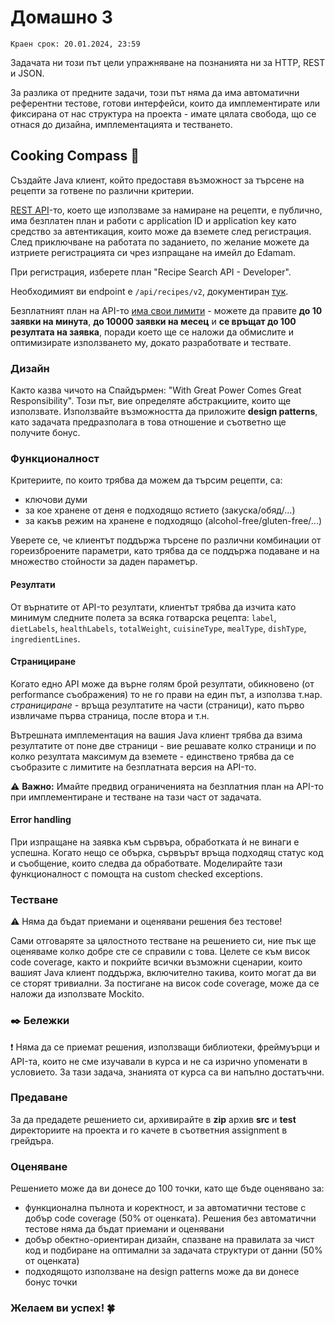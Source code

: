 # Домашно 3

`Краен срок: 20.01.2024, 23:59`

Задачата ни този път цели упражняване на познанията ни за HTTP, REST и JSON.

За разлика от предните задачи, този път няма да има автоматични референтни тестове, готови интерфейси, които да имплементирате или фиксирана от нас структура на проекта - имате цялата свобода, що се отнася до дизайна, имплементацията и тестването.

## **Cooking Compass** :spaghetti:

Създайте Java клиент, който предоставя възможност за търсене на рецепти за готвене по различни критерии.

[REST API](https://developer.edamam.com/edamam-docs-recipe-api)-то, което ще използваме за намиране на рецепти, е публично, има безплатен план и работи с application ID и application key като средство за автентикация, които може да вземете след регистрация. След приключване на работата по заданието, по желание можете да изтриете регистрацията си чрез изпращане на имейл до Edamam.

При регистрация, изберете план "Recipe Search API - Developer".

Необходимият ви endpoint e `/api/recipes/v2`, документиран [тук](https://developer.edamam.com/edamam-docs-recipe-api).

Безплатният план на API-то [има свои лимити](https://developer.edamam.com/edamam-recipe-api) - можете да правите **до 10 заявки на минута**, **до 10000 заявки на месец** и **се връщат до 100 резултата на заявка**, поради което ще се наложи да обмислите и оптимизирате използването му, докато разработвате и тествате.

### Дизайн

Както казва чичото на Спайдърмен: "With Great Power Comes Great Responsibility".
Този път, вие определяте абстракциите, които ще използвате. Използвайте възможността да приложите **design patterns**, като задачата предразполага в това отношение и съответно ще получите бонус.

### Функционалност

Критериите, по които трябва да можем да търсим рецепти, са:

- ключови думи
- за кое хранене от деня е подходящо ястието (закуска/обяд/...)
- за какъв режим на хранене е подходящо (alcohol-free/gluten-free/...)

Уверете се, че клиентът поддържа търсене по различни комбинации от гореизброените параметри, като трябва да се поддържа подаване и на множество стойности за даден параметър.

#### Резултати

От върнатите от API-то резултати, клиентът трябва да изчита като минимум следните полета за всяка готварска рецепта: `label`, `dietLabels`, `healthLabels`, `totalWeight`, `cuisineType`, `mealType`, `dishType`, `ingredientLines`.

#### Странициране

Когато едно API може да върне голям брой резултати, обикновено (от performance съображения) то не го прави на един път, а използва т.нар. *странициране* - връща резултатите на части (страници), като първо извличаме първа страница, после втора и т.н.

Вътрешната имплементация на вашия Java клиент трябва да взима резултатите от поне две страници - вие решавате колко страници и по колко резултата максимум да вземете - единствено трябва да се съобразите с лимитите на безплатната версия на API-то.

:warning: **Важно:** Имайте предвид ограниченията на безплатния план на API-то при имплементиране и тестване на тази част от задачата.

#### Error handling

При изпращане на заявка към сървъра, обработката ѝ не винаги е успешна. Когато нещо се обърка, сървърът връща подходящ статус код и съобщение, които следва да обработвате. Моделирайте тази функционалност с помощта на custom checked exceptions.

### Тестване

:warning: Няма да бъдат приемани и оценявани решения без тестове!

Сами отговаряте за цялостното тестване на решението си, ние пък ще оценяваме колко добре сте се справили с това.
Целете се към висок code coverage, както и покрийте всички възможни сценарии, които вашият Java клиент поддържа, включително такива, които могат да ви се сторят тривиални.
За постигане на висок code coverage, може да се наложи да използвате Mockito.

### ✒️ Бележки 

:exclamation: Няма да се приемат решения, използващи библиотеки, фреймуърци и API-та, които не сме изучавали в курса и не са изрично упоменати в условието. За тази задача, знанията от курса са ви напълно достатъчни.

### **Предаване**

За да предадете решението си, архивирайте в **zip** архив **src** и **test** директориите на проекта и го качете в съответния assignment в грейдъра.

### **Оценяване**

Решението може да ви донесе до 100 точки, като ще бъде оценявано за:

* функционална пълнота и коректност, и за автоматични тестове с добър code coverage (50% от оценката). Решения без автоматични тестове няма да бъдат приемани и оценявани
* добър обектно-ориентиран дизайн, спазване на правилата за чист код и подбиране на оптимални за задачата структури от данни (50% от оценката)
* подходящото използване на design patterns може да ви донесе бонус точки

### Желаем ви успех! :four_leaf_clover: 
